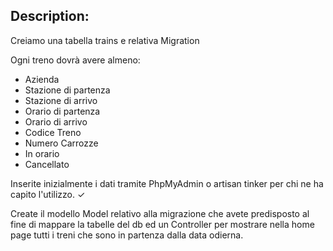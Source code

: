 ## Description:

Creiamo una tabella trains e relativa Migration

Ogni treno dovrà avere almeno:
- Azienda
- Stazione di partenza
- Stazione di arrivo
- Orario di partenza
- Orario di arrivo
- Codice Treno
- Numero Carrozze
- In orario
- Cancellato

Inserite inizialmente i dati tramite PhpMyAdmin o artisan tinker per chi ne ha capito l'utilizzo. ✓

Create il modello Model relativo alla migrazione che avete predisposto al fine di mappare la tabelle del db ed un Controller per mostrare nella home page tutti i treni che sono in partenza dalla data odierna.